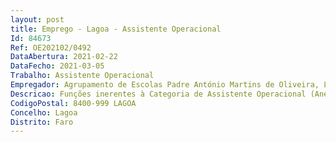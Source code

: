 ```yaml
--- 
layout: post
title: Emprego - Lagoa - Assistente Operacional
Id: 84673
Ref: OE202102/0492
DataAbertura: 2021-02-22
DataFecho: 2021-03-05
Trabalho: Assistente Operacional
Empregador: Agrupamento de Escolas Padre António Martins de Oliveira, Lagoa (Escola Secundária Padre António Martins de Oliveira, Lagoa - Sede)
Descricao: Funções inerentes à Categoria de Assistente Operacional (Anexo referido no N.º 2 do Artigo 88º da LTFP)
CodigoPostal: 8400-999 LAGOA
Concelho: Lagoa
Distrito: Faro
--- 
```

